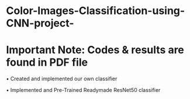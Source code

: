 # Color-Images-Classification-using-CNN-project-
# Important Note: Codes & results are found in PDF file 
• Created and implemented our own classifier 

• Implemented and Pre-Trained Readymade ResNet50 classifier
